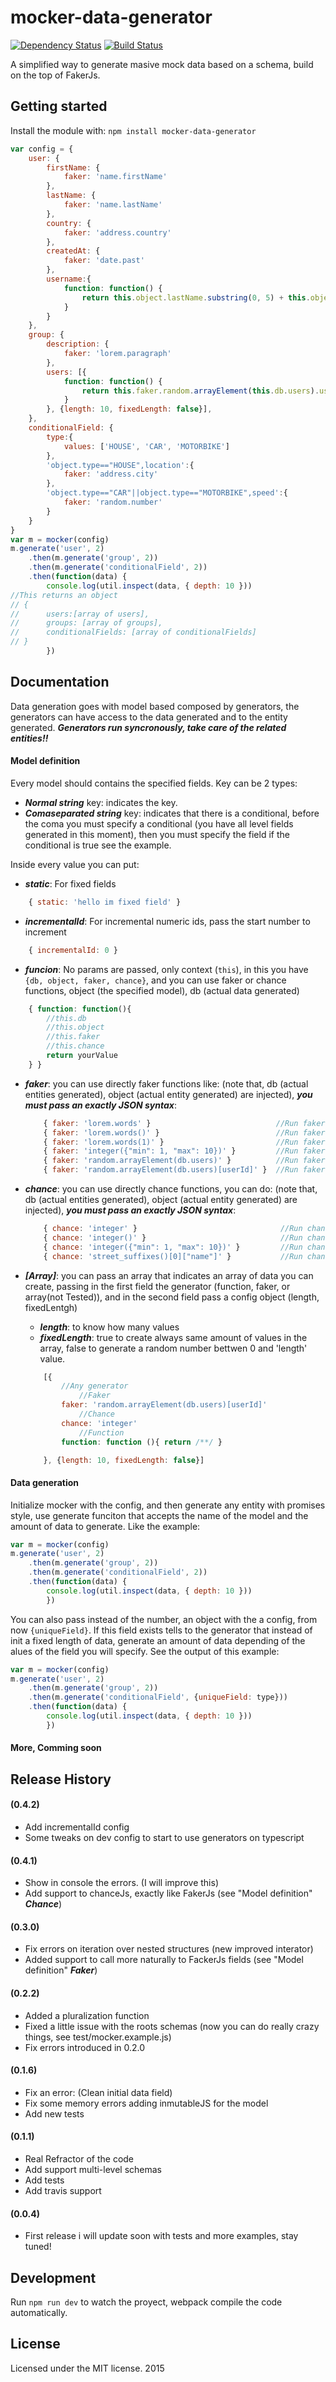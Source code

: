 # mocker-data-generator

[![Dependency Status](https://david-dm.org/danibram/mocker-data-generator.svg)](https://david-dm.org/danibram/mocker-data-generator) [![Build Status](https://travis-ci.org/danibram/mocker-data-generator.svg)](https://travis-ci.org/danibram/mocker-data-generator)

A simplified way to generate masive mock data based on a schema, build on the top of FakerJs.

## Getting started

Install the module with: `npm install mocker-data-generator`

```javascript
var config = {
    user: {
        firstName: {
            faker: 'name.firstName'
        },
        lastName: {
            faker: 'name.lastName'
        },
        country: {
            faker: 'address.country'
        },
        createdAt: {
            faker: 'date.past'
        },
        username:{
            function: function() {
                return this.object.lastName.substring(0, 5) + this.object.firstName.substring(0, 3) + Math.floor(Math.random() * 10)
            }
        }
    },
    group: {
        description: {
            faker: 'lorem.paragraph'
        },
        users: [{
            function: function() {
                return this.faker.random.arrayElement(this.db.users).username
            }
        }, {length: 10, fixedLength: false}],
    },
    conditionalField: {
        type:{
            values: ['HOUSE', 'CAR', 'MOTORBIKE']
        },
        'object.type=="HOUSE",location':{
            faker: 'address.city'
        },
        'object.type=="CAR"||object.type=="MOTORBIKE",speed':{
            faker: 'random.number'
        }
    }
}
var m = mocker(config)
m.generate('user', 2)
    .then(m.generate('group', 2))
    .then(m.generate('conditionalField', 2))
    .then(function(data) {
        console.log(util.inspect(data, { depth: 10 }))
//This returns an object
// {
//      users:[array of users],
//      groups: [array of groups],
//      conditionalFields: [array of conditionalFields]
// }
        })
```

## Documentation
Data generation goes with model based composed by generators, the generators can have access to the data generated and to the entity generated. ***Generators run syncronously, take care of the related entities!!***

#### Model definition

Every model should contains the specified fields. Key can be 2 types:

- ***Normal string*** key: indicates the key.
- ***Comaseparated string*** key: indicates that there is a conditional, before the coma you must specify a conditional (you have all level fields generated in this moment), then you must specify the field if the conditional is true see the example.

Inside every value you can put:

- ***static***: For fixed fields
```javascript
    { static: 'hello im fixed field' }     
```
- ***incrementalId***: For incremental numeric ids, pass the start number to increment
```javascript
    { incrementalId: 0 }     
```

- ***funcion***: No params are passed, only context (```this```), in this you have ```{db, object, faker, chance}```, and you can use faker or chance functions, object (the specified model), db (actual data generated)
```javascript
    { function: function(){
        //this.db
        //this.object
        //this.faker
        //this.chance
        return yourValue
    } }     
```
- ***faker***: you can use directly faker functions like: (note that, db (actual entities generated), object (actual entity generated) are injected), ***you must pass an exactly JSON syntax***:
    ```javascript
        { faker: 'lorem.words' }                            //Run faker.lorem.words()
        { faker: 'lorem.words()' }                          //Run faker.lorem.words()
        { faker: 'lorem.words(1)' }                         //Run faker.lorem.words(1)
        { faker: 'integer({"min": 1, "max": 10})' }         //Run faker.lorem.words(1) and take the first
        { faker: 'random.arrayElement(db.users)' }          //Run faker.arrayElement over a generated user entity
        { faker: 'random.arrayElement(db.users)[userId]' }  //Run faker.arrayElement over a generated user entity and take the userId only
    ```

- ***chance***: you can use directly chance functions, you can do: (note that, db (actual entities generated), object (actual entity generated) are injected), ***you must pass an exactly JSON syntax***:
    ```javascript
        { chance: 'integer' }                                //Run chance.integer()
        { chance: 'integer()' }                              //Run chance.integer()
        { chance: 'integer({"min": 1, "max": 10})' }         //Run chance.integer({"min": 1, "max": 10})
        { chance: 'street_suffixes()[0]["name"]' }           //Run chance.street_suffixes() takes first result and the name inside
    ```

- ***[Array]***: you can pass an array that indicates an array of data you can create, passing in the first field the generator (function, faker, or array(not Tested)), and in the second field pass a config object (length, fixedLentgh)
   - ***length***: to know how many values
   - ***fixedLength***: true to create always same amount of values in the array, false to generate a random number bettwen 0 and 'length' value.
    ```javascript
        [{
            //Any generator
                //Faker  
            faker: 'random.arrayElement(db.users)[userId]'
                //Chance  
            chance: 'integer'
                //Function  
            function: function (){ return /**/ }

        }, {length: 10, fixedLength: false}]     
    ```

#### Data generation
Initialize mocker with the config, and then generate any entity with promises style, use generate funciton that accepts the name of the model and the amount of data to generate. Like the example:

```javascript
var m = mocker(config)
m.generate('user', 2)
    .then(m.generate('group', 2))
    .then(m.generate('conditionalField', 2))
    .then(function(data) {
        console.log(util.inspect(data, { depth: 10 }))
        })
```

You can also pass instead of the number, an object with the a config, from now ```{uniqueField}```. If this field exists tells to the generator that instead of init a fixed length of data, generate an amount of data depending of the alues of the field you will specify. See the output of this example:

```javascript
var m = mocker(config)
m.generate('user', 2)
    .then(m.generate('group', 2))
    .then(m.generate('conditionalField', {uniqueField: type}))
    .then(function(data) {
        console.log(util.inspect(data, { depth: 10 }))
        })
```

#### More, Comming soon

## Release History

#### (0.4.2)
- Add incrementalId config
- Some tweaks on dev config to start to use generators on typescript

#### (0.4.1)
- Show in console the errors. (I will improve this)
- Add support to chanceJs, exactly like FakerJs (see "Model definition" ***Chance***)

#### (0.3.0)
- Fix errors on iteration over nested structures (new improved interator)
- Added support to call more naturally to FackerJs fields (see "Model definition" ***Faker***)

#### (0.2.2)
- Added a pluralization function
- Fixed a little issue with the roots schemas (now you can do really crazy things, see test/mocker.example.js)
- Fix errors introduced in 0.2.0

#### (0.1.6)
- Fix an error: (Clean initial data field)
- Fix some memory errors adding inmutableJS for the model
- Add new tests

#### (0.1.1)
- Real Refractor of the code
- Add support multi-level schemas
- Add tests
- Add travis support

#### (0.0.4)
- First release i will update soon with tests and more examples, stay tuned!

## Development

Run ```npm run dev``` to watch the proyect, webpack compile the code automatically.

## License
Licensed under the MIT license. 2015
